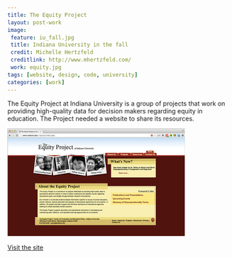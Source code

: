 ```yaml
---
title: The Equity Project
layout: post-work
image:
 feature: iu_fall.jpg
 title: Indiana University in the fall
 credit: Michelle Hertzfeld
 creditlink: http://www.mhertzfeld.com/
 work: equity.jpg
tags: [website, design, code, university]
categories: [work]
---
```

The Equity Project at Indiana University is a group of projects that work on providing high-quality data for decision makers regarding equity in education. The Project needed a website to share its resources.<!--more-->

![The Equity Project at Indiana University website](/assets/img/equity_site.jpg)

[Visit the site](http://www.indiana.edu/~equity/)